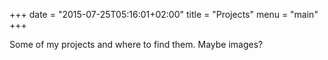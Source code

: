 +++
date = "2015-07-25T05:16:01+02:00"
title = "Projects"
menu = "main"
+++

Some of my projects and where to find them. Maybe images?
